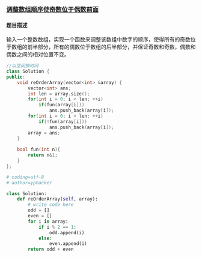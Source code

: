 ### [调整数组顺序使奇数位于偶数前面](https://www.nowcoder.com/practice/beb5aa231adc45b2a5dcc5b62c93f593?tpId=13&tqId=11166&tPage=1&rp=1&ru=%2Fta%2Fcoding-interviews&qru=%2Fta%2Fcoding-interviews%2Fquestion-ranking)
#### 题目描述
输入一个整数数组，实现一个函数来调整该数组中数字的顺序，使得所有的奇数位于数组的前半部分，所有的偶数位于数组的后半部分，并保证奇数和奇数，偶数和偶数之间的相对位置不变。
```c++
//以空间换时间
class Solution {
public:
    void reOrderArray(vector<int> &array) {
    	vector<int> ans;
        int len = array.size();
        for(int i = 0; i < len; ++i)
            if(fun(array[i]))
            	ans.push_back(array[i]);
        for(int i = 0; i < len; ++i)
            if(!fun(array[i]))
            	ans.push_back(array[i]);
   		array = ans;
    }
    
    bool fun(int n){
        return n&1;
    }
};
```

```python
# coding=utf-8
# author=yphacker

class Solution:
    def reOrderArray(self, array):
        # write code here
        odd = []
        even = []
        for i in array:
            if i % 2 == 1:
                odd.append(i)
            else:
                even.append(i)
        return odd + even
```
